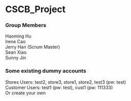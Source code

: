 # CSCB_Project
### Group Members
Haoming Hu\
Irene Cao\
Jerry Han (Scrum Master)\
Sean Xiao\
Sunny Jin

### Some existing dummy accounts
Stores Users: test2, store3, store1, store2, test3 (pw: test)\
Customer Users: test1 (pw: test), cust1 (pw: 111333)\
Or create your own


